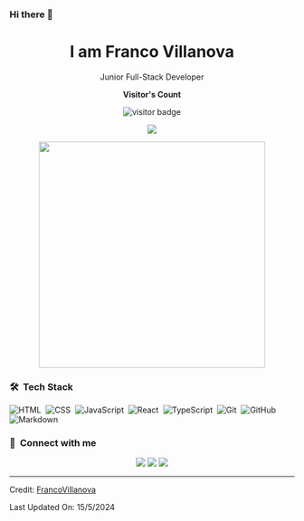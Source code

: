 ### Hi there 👋

<h1 align="center">I am Franco Villanova</h1>

<p align="center" width="150px">Junior Full-Stack Developer</p>

<p align="center"><b>Visitor's Count</b></p>
<p align="center"><img src="https://profile-counter.glitch.me/%7BFlein890%7D/count.svg" alt="visitor badge"/></p>
<p align="center"><img src="https://github-readme-stats.vercel.app/api/top-langs/?username=Flein890&layout=compact&hide=TSQL&theme=chartreuse-dark"></p>
<p align="center" ><img src="https://github-readme-stats.vercel.app/api?username=Flein890&count_private=true&show_icons=true&&theme=chartreuse-dark&include_all_commits=true" width="400"></p>

### 🛠 &nbsp;Tech Stack

![HTML](https://img.shields.io/badge/-HTML-05122A?style=flat&logo=HTML5)&nbsp;
![CSS](https://img.shields.io/badge/-CSS-05122A?style=flat&logo=CSS3&logoColor=1572B6)&nbsp;
![JavaScript](https://img.shields.io/badge/-JavaScript-05122A?style=flat&logo=javascript)&nbsp;
![React](https://img.shields.io/badge/-React-05122A?style=flat&logo=react)&nbsp;
![TypeScript](https://img.shields.io/badge/-TypeScript-05122A?style=flat&logo=typescript)&nbsp;
![Git](https://img.shields.io/badge/-Git-05122A?style=flat&logo=git)&nbsp;
![GitHub](https://img.shields.io/badge/-GitHub-05122A?style=flat&logo=github)&nbsp;
![Markdown](https://img.shields.io/badge/-Markdown-05122A?style=flat&logo=markdown)&nbsp;

### :link: &nbsp;Connect with me

<p align="center">
<a href="https://www.linkedin.com/in/franco-villanova-07708a288"><img src="https://img.shields.io/badge/-Franco%20Villanova-0077B5?style=for-the-badge&logo=Linkedin&logoColor=white"/></a>
<a href="mailto:franco.s.villanova570@hotmail.com"><img src="https://img.shields.io/badge/-franco.s.villanova570@outlook.com-D14836?style=for-the-badge&logo=Gmail&logoColor=white"/></a>
<a href="https://instagram.com/francock777"><img src="https://img.shields.io/badge/-francock777-E4405F?style=for-the-badge&logo=Instagram&logoColor=white"/></a>
</p>

---

Credit: [FrancoVillanova](https://github.com/Flein890)

Last Updated On: 15/5/2024
